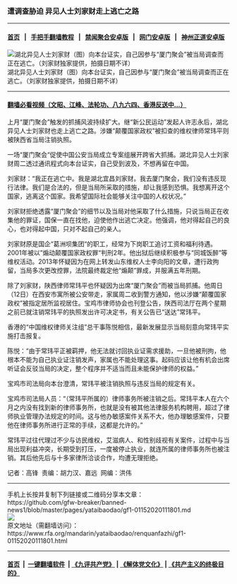 ### 遭调查胁迫 异见人士刘家财走上逃亡之路
------------------------

#### [首页](https://github.com/gfw-breaker/banned-news1/blob/master/README.md) &nbsp;&nbsp;|&nbsp;&nbsp; [手把手翻墙教程](https://github.com/gfw-breaker/guides/wiki) &nbsp;&nbsp;|&nbsp;&nbsp; [禁闻聚合安卓版](https://github.com/gfw-breaker/bn-android) &nbsp;&nbsp;|&nbsp;&nbsp; [网门安卓版](https://github.com/oGate2/oGate) &nbsp;&nbsp;|&nbsp;&nbsp; [神州正道安卓版](https://github.com/SzzdOgate/update) 



<div id="headerimg">
 <img alt="湖北异见人士刘家财（图）向本台证实，自己因参与“厦门聚会”被当局调查而正在逃亡。（刘家财独家提供，拍摄日期不详）" src="https://www.rfa.org/mandarin/yataibaodao/renquanfazhi/gf1-01152020111801.html/M0115GF1.jpg/image" title="湖北异见人士刘家财（图）向本台证实，自己因参与“厦门聚会”被当局调查而正在逃亡。（刘家财独家提供，拍摄日期不详）"/>
 <div id="headerimgcontents">
  <div id="headerimgcaption">
   <span>
    湖北异见人士刘家财（图）向本台证实，自己因参与“厦门聚会”被当局调查而正在逃亡。（刘家财独家提供，拍摄日期不详）
   </span>
   <!-- zoomattribute -->
  </div>
  <!-- headerimgcaption -->
 </div>
 <!-- headerimagecontents -->
</div>

<hr/>


#### [翻墙必看视频（文昭、江峰、法轮功、八九六四、香港反送中...）](http://167.172.214.107/home.html)

<div id="storytext">
 <div>
  <div class="slot_header">
  </div>
 </div>
 <p>
  上月“厦门聚会”触发的抓捕风波持续扩大。继“新公民运动”发起人许志永后，湖北异见人士刘家财也走上逃亡之路。涉嫌“颠覆国家政权”被扣查的维权律师常玮平则被陕西省当局注销执照。
 </p>
 <p>
  一场“厦门聚会“促使中国公安当局成立专案组展开跨省大抓捕。湖北异见人士刘家财周二透过通讯程式向本台证实，自己受到波及，不想再留在中国。
 </p>
 <p>
  刘家财：“我正在逃亡中。我是湖北宜昌刘家财。我去厦门聚会，我们没有违反现行法律。我们是合法的，但是当局所采取的措施，却让我感到恐惧。我想离开这个国家，逃离这个国家。我希望国际社会能够关注中国的人权状况。”
 </p>
 <p>
 </p>
 <p>
 </p>
 <p>
  刘家财拒绝透露“厦门聚会”的细节以及当局对他采取了什么措施，只说当局正在收集他的罪证，国保一直在找他，迫使他作出逃亡决定。他强调，他对得起自己的良心，也对得起中国，只对不起自己的亲人。
 </p>
 <p>
  刘家财原是国企“葛洲坝集团“的职工，经常为下岗职工追讨工资和福利待遇。2001年被以”煽动颠覆国家政权罪“判刑2年。他出狱后继续积极参与“同城饭醉”等维权活动。2013年怀疑因为在网上转发山东维权人士李向阳的文章，遭行政拘留，当局多次更改控罪，法院最终裁定他“煽颠”罪成，并服满五年刑期。
 </p>
 <p>
  除了刘家财，陕西律师常玮平也怀疑因为出席“厦门聚会”而被当局抓捕。他周日（12日）在西安市寓所被公安带走，家属周二收到警方通知，他以涉嫌“颠覆国家政权”被指定居所监视居住。宝鸡市律师协会也刊登公告，陕西司法厅在两个星期之前已就注销常玮平的执照发出许可决定书，有关公告已“送达”常玮平。
 </p>
 <p>
  香港的“中国维权律师关注组”总干事陈悦相信，最新发展显示当局刻意向常玮平实施打击报复。
 </p>
 <p>
  陈悦：“由于常玮平正被羁押，他无法就讨回执业证需求援助，一旦他被刑拘，他根本不能为自己执业证注销发声，家属也不能处理这事。起码应该让他有机会出席听证会反驳当局的决定，整个程序并不适当而且未能保护律师的权益。”
 </p>
 <p>
  宝鸡市司法局向本台澄清，常玮平被注销执照与违反当局的规定有关。
 </p>
 <p>
  宝鸡市司法局人员：“（常玮平所属的）律师事务所被注销之后。常玮平本人在六个月之内没有找到新的律师事务所，也就是没有被其他法律服务机构聘用，超过了律师执业管理办法规定的时间。这与他办敏感案件关系不大，他办理敏感案件，只要他在律师事务所进行正常的手续，这都是允许的。”
 </p>
 <p>
  常玮平过往代理过不少与访民维权，艾滋病人、和性别歧视有关案件，过程中与当局出现利益冲突，长期受到打压，一度被停止执业，就连所属的律师事务所也被注销。其后他先后与十多家律所洽谈合作，均遭无理拒绝。
 </p>
 <p>
 </p>
 <p>
  记者：高锋  责编：胡力汉、嘉远  网编：洪伟
 </p>
</div>

<hr/>
手机上长按并复制下列链接或二维码分享本文章：<br/>
https://github.com/gfw-breaker/banned-news1/blob/master/pages/yataibaodao/gf1-01152020111801.md <br/>
<a href='https://github.com/gfw-breaker/banned-news1/blob/master/pages/yataibaodao/gf1-01152020111801.md'><img src='https://github.com/gfw-breaker/banned-news1/blob/master/pages/yataibaodao/gf1-01152020111801.md.png'/></a> <br/>
原文地址（需翻墙访问）：https://www.rfa.org/mandarin/yataibaodao/renquanfazhi/gf1-01152020111801.html


------------------------
#### [首页](https://github.com/gfw-breaker/banned-news1/blob/master/README.md) &nbsp;|&nbsp; [一键翻墙软件](https://github.com/gfw-breaker/nogfw/blob/master/README.md) &nbsp;| [《九评共产党》](https://github.com/gfw-breaker/9ping.md/blob/master/README.md#九评之一评共产党是什么) | [《解体党文化》](https://github.com/gfw-breaker/jtdwh.md/blob/master/README.md) | [《共产主义的终极目的》](https://github.com/gfw-breaker/gczydzjmd.md/blob/master/README.md)


<img src='http://gfw-breaker.win/banned-news/pages/yataibaodao/gf1-01152020111801.md' width='0px' height='0px'/>